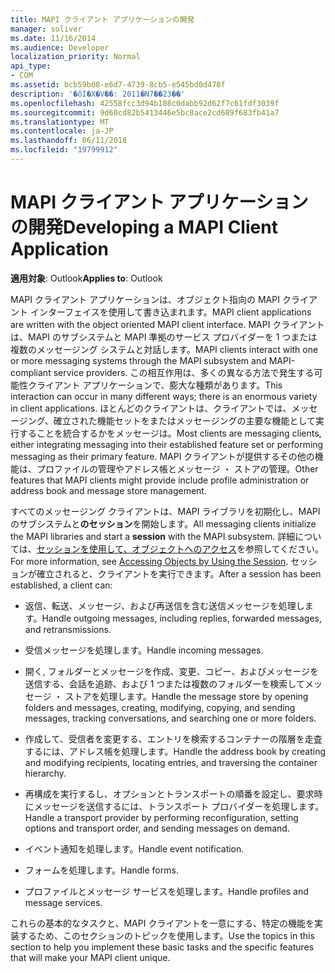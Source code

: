 ```yaml
---
title: MAPI クライアント アプリケーションの開発
manager: soliver
ms.date: 11/16/2014
ms.audience: Developer
localization_priority: Normal
api_type:
- COM
ms.assetid: bcb59b08-e6d7-4739-8cb5-e545bd0d478f
description: '�ŏI�X�V��: 2011�N7��23��'
ms.openlocfilehash: 42558fcc3d94b108c0dabb92d62f7c61fdf3039f
ms.sourcegitcommit: 9d60cd82b5413446e5bc8ace2cd689f683fb41a7
ms.translationtype: MT
ms.contentlocale: ja-JP
ms.lasthandoff: 06/11/2018
ms.locfileid: "19799912"
---
```

# <a name="developing-a-mapi-client-application"></a><span data-ttu-id="647b7-103">MAPI クライアント アプリケーションの開発</span><span class="sxs-lookup"><span data-stu-id="647b7-103">Developing a MAPI Client Application</span></span>

  
  
<span data-ttu-id="647b7-104">**適用対象**: Outlook</span><span class="sxs-lookup"><span data-stu-id="647b7-104">**Applies to**: Outlook</span></span> 
  
<span data-ttu-id="647b7-105">MAPI クライアント アプリケーションは、オブジェクト指向の MAPI クライアント インターフェイスを使用して書き込まれます。</span><span class="sxs-lookup"><span data-stu-id="647b7-105">MAPI client applications are written with the object oriented MAPI client interface.</span></span> <span data-ttu-id="647b7-106">MAPI クライアントは、MAPI のサブシステムと MAPI 準拠のサービス プロバイダーを 1 つまたは複数のメッセージング システムと対話します。</span><span class="sxs-lookup"><span data-stu-id="647b7-106">MAPI clients interact with one or more messaging systems through the MAPI subsystem and MAPI-compliant service providers.</span></span> <span data-ttu-id="647b7-107">この相互作用は、多くの異なる方法で発生する可能性クライアント アプリケーションで、膨大な種類があります。</span><span class="sxs-lookup"><span data-stu-id="647b7-107">This interaction can occur in many different ways; there is an enormous variety in client applications.</span></span> <span data-ttu-id="647b7-108">ほとんどのクライアントは、クライアントでは、メッセージング、確立された機能セットをまたはメッセージングの主要な機能として実行することを統合するかをメッセージは。</span><span class="sxs-lookup"><span data-stu-id="647b7-108">Most clients are messaging clients, either integrating messaging into their established feature set or performing messaging as their primary feature.</span></span> <span data-ttu-id="647b7-109">MAPI クライアントが提供するその他の機能は、プロファイルの管理やアドレス帳とメッセージ ・ ストアの管理。</span><span class="sxs-lookup"><span data-stu-id="647b7-109">Other features that MAPI clients might provide include profile administration or address book and message store management.</span></span>
  
<span data-ttu-id="647b7-110">すべてのメッセージング クライアントは、MAPI ライブラリを初期化し、MAPI のサブシステムと**のセッション**を開始します。</span><span class="sxs-lookup"><span data-stu-id="647b7-110">All messaging clients initialize the MAPI libraries and start a **session** with the MAPI subsystem.</span></span> <span data-ttu-id="647b7-111">詳細については、[セッションを使用して、オブジェクトへのアクセス](accessing-objects-by-using-the-session.md)を参照してください。</span><span class="sxs-lookup"><span data-stu-id="647b7-111">For more information, see [Accessing Objects by Using the Session](accessing-objects-by-using-the-session.md).</span></span> <span data-ttu-id="647b7-112">セッションが確立されると、クライアントを実行できます。</span><span class="sxs-lookup"><span data-stu-id="647b7-112">After a session has been established, a client can:</span></span>
  
- <span data-ttu-id="647b7-113">返信、転送、メッセージ、および再送信を含む送信メッセージを処理します。</span><span class="sxs-lookup"><span data-stu-id="647b7-113">Handle outgoing messages, including replies, forwarded messages, and retransmissions.</span></span>
    
- <span data-ttu-id="647b7-114">受信メッセージを処理します。</span><span class="sxs-lookup"><span data-stu-id="647b7-114">Handle incoming messages.</span></span>
    
- <span data-ttu-id="647b7-115">開く, フォルダーとメッセージを作成、変更、コピー、およびメッセージを送信する、会話を追跡、および 1 つまたは複数のフォルダーを検索してメッセージ ・ ストアを処理します。</span><span class="sxs-lookup"><span data-stu-id="647b7-115">Handle the message store by opening folders and messages, creating, modifying, copying, and sending messages, tracking conversations, and searching one or more folders.</span></span>
    
- <span data-ttu-id="647b7-116">作成して、受信者を変更する、エントリを検索するコンテナーの階層を走査するには、アドレス帳を処理します。</span><span class="sxs-lookup"><span data-stu-id="647b7-116">Handle the address book by creating and modifying recipients, locating entries, and traversing the container hierarchy.</span></span>
    
- <span data-ttu-id="647b7-117">再構成を実行するし、オプションとトランスポートの順番を設定し、要求時にメッセージを送信するには、トランスポート プロバイダーを処理します。</span><span class="sxs-lookup"><span data-stu-id="647b7-117">Handle a transport provider by performing reconfiguration, setting options and transport order, and sending messages on demand.</span></span>
    
- <span data-ttu-id="647b7-118">イベント通知を処理します。</span><span class="sxs-lookup"><span data-stu-id="647b7-118">Handle event notification.</span></span>
    
- <span data-ttu-id="647b7-119">フォームを処理します。</span><span class="sxs-lookup"><span data-stu-id="647b7-119">Handle forms.</span></span>
    
- <span data-ttu-id="647b7-120">プロファイルとメッセージ サービスを処理します。</span><span class="sxs-lookup"><span data-stu-id="647b7-120">Handle profiles and message services.</span></span>
    
<span data-ttu-id="647b7-121">これらの基本的なタスクと、MAPI クライアントを一意にする、特定の機能を実装するため、このセクションのトピックを使用します。</span><span class="sxs-lookup"><span data-stu-id="647b7-121">Use the topics in this section to help you implement these basic tasks and the specific features that will make your MAPI client unique.</span></span>
  

